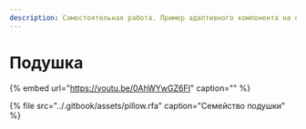 ```yaml
---
description: Самостоятельная работа. Пример адаптивного компонента на основе образца
---
```


# Подушка

{% embed url="https://youtu.be/0AhWYwGZ6FI" caption="" %}

{% file src="../.gitbook/assets/pillow.rfa" caption="Семейство подушки" %}

